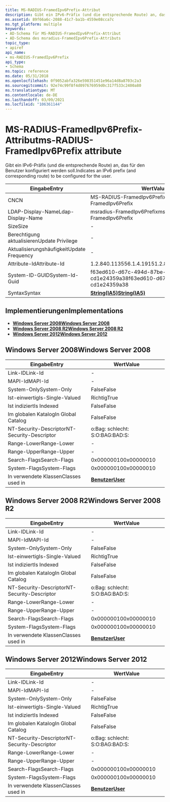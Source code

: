 ```yaml
---
title: MS-RADIUS-FramedIpv6Prefix-Attribut
description: Gibt ein IPv6-Präfix (und die entsprechende Route) an, das für den Benutzer konfiguriert werden soll. | MS-RADIUS-FramedIpv6Prefix-Attribut
ms.assetid: 89f66a6c-2088-41c7-ba1b-4559e08cca7c
ms.tgt_platform: multiple
keywords:
- AD-Schema für MS-RADIUS-FramedIpv6Prefix-Attribut
- AD-Schema des msradius-FramedIpv6Prefix-Attributs
topic_type:
- apiref
api_name:
- ms-RADIUS-FramedIpv6Prefix
api_type:
- Schema
ms.topic: reference
ms.date: 05/31/2018
ms.openlocfilehash: 0f9052abfa326e598351451e96a14d8a8703c2a3
ms.sourcegitcommit: 92e74c99f8f4d097676959d0c317f533c2400a80
ms.translationtype: MT
ms.contentlocale: de-DE
ms.lasthandoff: 03/09/2021
ms.locfileid: "106361144"
---
```

# <a name="ms-radius-framedipv6prefix-attribute"></a><span data-ttu-id="23cea-106">MS-RADIUS-FramedIpv6Prefix-Attribut</span><span class="sxs-lookup"><span data-stu-id="23cea-106">ms-RADIUS-FramedIpv6Prefix attribute</span></span>

<span data-ttu-id="23cea-107">Gibt ein IPv6-Präfix (und die entsprechende Route) an, das für den Benutzer konfiguriert werden soll.</span><span class="sxs-lookup"><span data-stu-id="23cea-107">Indicates an IPv6 prefix (and corresponding route) to be configured for the user.</span></span>



| <span data-ttu-id="23cea-108">Eingabe</span><span class="sxs-lookup"><span data-stu-id="23cea-108">Entry</span></span> | <span data-ttu-id="23cea-109">Wert</span><span class="sxs-lookup"><span data-stu-id="23cea-109">Value</span></span> |
|-------------------|--------------------------------------|
| <span data-ttu-id="23cea-110">CN</span><span class="sxs-lookup"><span data-stu-id="23cea-110">CN</span></span>                | <span data-ttu-id="23cea-111">MS-RADIUS-FramedIpv6Prefix</span><span class="sxs-lookup"><span data-stu-id="23cea-111">ms-RADIUS-FramedIpv6Prefix</span></span>           |
| <span data-ttu-id="23cea-112">LDAP-Display-Name</span><span class="sxs-lookup"><span data-stu-id="23cea-112">Ldap-Display-Name</span></span> | <span data-ttu-id="23cea-113">msradius-FramedIpv6Prefix</span><span class="sxs-lookup"><span data-stu-id="23cea-113">msRADIUS-FramedIpv6Prefix</span></span>            |
| <span data-ttu-id="23cea-114">Size</span><span class="sxs-lookup"><span data-stu-id="23cea-114">Size</span></span>              | \-                                   |
| <span data-ttu-id="23cea-115">Berechtigung aktualisieren</span><span class="sxs-lookup"><span data-stu-id="23cea-115">Update Privilege</span></span>  | \-                                   |
| <span data-ttu-id="23cea-116">Aktualisierungshäufigkeit</span><span class="sxs-lookup"><span data-stu-id="23cea-116">Update Frequency</span></span>  | \-                                   |
| <span data-ttu-id="23cea-117">Attribute-Id</span><span class="sxs-lookup"><span data-stu-id="23cea-117">Attribute-Id</span></span>      | <span data-ttu-id="23cea-118">1.2.840.113556.1.4.1915</span><span class="sxs-lookup"><span data-stu-id="23cea-118">1.2.840.113556.1.4.1915</span></span>              |
| <span data-ttu-id="23cea-119">System-ID-GUID</span><span class="sxs-lookup"><span data-stu-id="23cea-119">System-Id-Guid</span></span>    | <span data-ttu-id="23cea-120">f63ed610-d67c-494d-87be-cd1e24359a38</span><span class="sxs-lookup"><span data-stu-id="23cea-120">f63ed610-d67c-494d-87be-cd1e24359a38</span></span> |
| <span data-ttu-id="23cea-121">Syntax</span><span class="sxs-lookup"><span data-stu-id="23cea-121">Syntax</span></span>            | [<span data-ttu-id="23cea-122">**String(IA5)**</span><span class="sxs-lookup"><span data-stu-id="23cea-122">**String(IA5)**</span></span>](s-string-ia5.md)  |



## <a name="implementations"></a><span data-ttu-id="23cea-123">Implementierungen</span><span class="sxs-lookup"><span data-stu-id="23cea-123">Implementations</span></span>

-   [<span data-ttu-id="23cea-124">**Windows Server 2008**</span><span class="sxs-lookup"><span data-stu-id="23cea-124">**Windows Server 2008**</span></span>](#windows-server-2008)
-   [<span data-ttu-id="23cea-125">**Windows Server 2008 R2**</span><span class="sxs-lookup"><span data-stu-id="23cea-125">**Windows Server 2008 R2**</span></span>](#windows-server-2008-r2)
-   [<span data-ttu-id="23cea-126">**Windows Server 2012**</span><span class="sxs-lookup"><span data-stu-id="23cea-126">**Windows Server 2012**</span></span>](#windows-server-2012)

## <a name="windows-server-2008"></a><span data-ttu-id="23cea-127">Windows Server 2008</span><span class="sxs-lookup"><span data-stu-id="23cea-127">Windows Server 2008</span></span>



| <span data-ttu-id="23cea-128">Eingabe</span><span class="sxs-lookup"><span data-stu-id="23cea-128">Entry</span></span> | <span data-ttu-id="23cea-129">Wert</span><span class="sxs-lookup"><span data-stu-id="23cea-129">Value</span></span> |
|------------------------|-----------------------------------|
| <span data-ttu-id="23cea-130">Link-ID</span><span class="sxs-lookup"><span data-stu-id="23cea-130">Link-Id</span></span>                | \-                                |
| <span data-ttu-id="23cea-131">MAPI-Id</span><span class="sxs-lookup"><span data-stu-id="23cea-131">MAPI-Id</span></span>                | \-                                |
| <span data-ttu-id="23cea-132">System-Only</span><span class="sxs-lookup"><span data-stu-id="23cea-132">System-Only</span></span>            | <span data-ttu-id="23cea-133">False</span><span class="sxs-lookup"><span data-stu-id="23cea-133">False</span></span>                             |
| <span data-ttu-id="23cea-134">Ist-einwertig</span><span class="sxs-lookup"><span data-stu-id="23cea-134">Is-Single-Valued</span></span>       | <span data-ttu-id="23cea-135">Richtig</span><span class="sxs-lookup"><span data-stu-id="23cea-135">True</span></span>                              |
| <span data-ttu-id="23cea-136">Ist indiziert</span><span class="sxs-lookup"><span data-stu-id="23cea-136">Is Indexed</span></span>             | <span data-ttu-id="23cea-137">False</span><span class="sxs-lookup"><span data-stu-id="23cea-137">False</span></span>                             |
| <span data-ttu-id="23cea-138">Im globalen Katalog</span><span class="sxs-lookup"><span data-stu-id="23cea-138">In Global Catalog</span></span>      | <span data-ttu-id="23cea-139">False</span><span class="sxs-lookup"><span data-stu-id="23cea-139">False</span></span>                             |
| <span data-ttu-id="23cea-140">NT-Security-Descriptor</span><span class="sxs-lookup"><span data-stu-id="23cea-140">NT-Security-Descriptor</span></span> | <span data-ttu-id="23cea-141">o:Bag: schlecht: S:</span><span class="sxs-lookup"><span data-stu-id="23cea-141">O:BAG:BAD:S:</span></span>                      |
| <span data-ttu-id="23cea-142">Range-Lower</span><span class="sxs-lookup"><span data-stu-id="23cea-142">Range-Lower</span></span>            | \-                                |
| <span data-ttu-id="23cea-143">Range-Upper</span><span class="sxs-lookup"><span data-stu-id="23cea-143">Range-Upper</span></span>            | \-                                |
| <span data-ttu-id="23cea-144">Search-Flags</span><span class="sxs-lookup"><span data-stu-id="23cea-144">Search-Flags</span></span>           | <span data-ttu-id="23cea-145">0x00000010</span><span class="sxs-lookup"><span data-stu-id="23cea-145">0x00000010</span></span>                        |
| <span data-ttu-id="23cea-146">System-Flags</span><span class="sxs-lookup"><span data-stu-id="23cea-146">System-Flags</span></span>           | <span data-ttu-id="23cea-147">0x00000010</span><span class="sxs-lookup"><span data-stu-id="23cea-147">0x00000010</span></span>                        |
| <span data-ttu-id="23cea-148">In verwendete Klassen</span><span class="sxs-lookup"><span data-stu-id="23cea-148">Classes used in</span></span>        | [<span data-ttu-id="23cea-149">**Benutzer**</span><span class="sxs-lookup"><span data-stu-id="23cea-149">**User**</span></span>](c-user.md)<br/> |



## <a name="windows-server-2008-r2"></a><span data-ttu-id="23cea-150">Windows Server 2008 R2</span><span class="sxs-lookup"><span data-stu-id="23cea-150">Windows Server 2008 R2</span></span>



| <span data-ttu-id="23cea-151">Eingabe</span><span class="sxs-lookup"><span data-stu-id="23cea-151">Entry</span></span> | <span data-ttu-id="23cea-152">Wert</span><span class="sxs-lookup"><span data-stu-id="23cea-152">Value</span></span> |
|------------------------|-----------------------------------|
| <span data-ttu-id="23cea-153">Link-ID</span><span class="sxs-lookup"><span data-stu-id="23cea-153">Link-Id</span></span>                | \-                                |
| <span data-ttu-id="23cea-154">MAPI-Id</span><span class="sxs-lookup"><span data-stu-id="23cea-154">MAPI-Id</span></span>                | \-                                |
| <span data-ttu-id="23cea-155">System-Only</span><span class="sxs-lookup"><span data-stu-id="23cea-155">System-Only</span></span>            | <span data-ttu-id="23cea-156">False</span><span class="sxs-lookup"><span data-stu-id="23cea-156">False</span></span>                             |
| <span data-ttu-id="23cea-157">Ist-einwertig</span><span class="sxs-lookup"><span data-stu-id="23cea-157">Is-Single-Valued</span></span>       | <span data-ttu-id="23cea-158">Richtig</span><span class="sxs-lookup"><span data-stu-id="23cea-158">True</span></span>                              |
| <span data-ttu-id="23cea-159">Ist indiziert</span><span class="sxs-lookup"><span data-stu-id="23cea-159">Is Indexed</span></span>             | <span data-ttu-id="23cea-160">False</span><span class="sxs-lookup"><span data-stu-id="23cea-160">False</span></span>                             |
| <span data-ttu-id="23cea-161">Im globalen Katalog</span><span class="sxs-lookup"><span data-stu-id="23cea-161">In Global Catalog</span></span>      | <span data-ttu-id="23cea-162">False</span><span class="sxs-lookup"><span data-stu-id="23cea-162">False</span></span>                             |
| <span data-ttu-id="23cea-163">NT-Security-Descriptor</span><span class="sxs-lookup"><span data-stu-id="23cea-163">NT-Security-Descriptor</span></span> | <span data-ttu-id="23cea-164">o:Bag: schlecht: S:</span><span class="sxs-lookup"><span data-stu-id="23cea-164">O:BAG:BAD:S:</span></span>                      |
| <span data-ttu-id="23cea-165">Range-Lower</span><span class="sxs-lookup"><span data-stu-id="23cea-165">Range-Lower</span></span>            | \-                                |
| <span data-ttu-id="23cea-166">Range-Upper</span><span class="sxs-lookup"><span data-stu-id="23cea-166">Range-Upper</span></span>            | \-                                |
| <span data-ttu-id="23cea-167">Search-Flags</span><span class="sxs-lookup"><span data-stu-id="23cea-167">Search-Flags</span></span>           | <span data-ttu-id="23cea-168">0x00000010</span><span class="sxs-lookup"><span data-stu-id="23cea-168">0x00000010</span></span>                        |
| <span data-ttu-id="23cea-169">System-Flags</span><span class="sxs-lookup"><span data-stu-id="23cea-169">System-Flags</span></span>           | <span data-ttu-id="23cea-170">0x00000010</span><span class="sxs-lookup"><span data-stu-id="23cea-170">0x00000010</span></span>                        |
| <span data-ttu-id="23cea-171">In verwendete Klassen</span><span class="sxs-lookup"><span data-stu-id="23cea-171">Classes used in</span></span>        | [<span data-ttu-id="23cea-172">**Benutzer**</span><span class="sxs-lookup"><span data-stu-id="23cea-172">**User**</span></span>](c-user.md)<br/> |



## <a name="windows-server-2012"></a><span data-ttu-id="23cea-173">Windows Server 2012</span><span class="sxs-lookup"><span data-stu-id="23cea-173">Windows Server 2012</span></span>



| <span data-ttu-id="23cea-174">Eingabe</span><span class="sxs-lookup"><span data-stu-id="23cea-174">Entry</span></span> | <span data-ttu-id="23cea-175">Wert</span><span class="sxs-lookup"><span data-stu-id="23cea-175">Value</span></span> |
|------------------------|-----------------------------------|
| <span data-ttu-id="23cea-176">Link-ID</span><span class="sxs-lookup"><span data-stu-id="23cea-176">Link-Id</span></span>                | \-                                |
| <span data-ttu-id="23cea-177">MAPI-Id</span><span class="sxs-lookup"><span data-stu-id="23cea-177">MAPI-Id</span></span>                | \-                                |
| <span data-ttu-id="23cea-178">System-Only</span><span class="sxs-lookup"><span data-stu-id="23cea-178">System-Only</span></span>            | <span data-ttu-id="23cea-179">False</span><span class="sxs-lookup"><span data-stu-id="23cea-179">False</span></span>                             |
| <span data-ttu-id="23cea-180">Ist-einwertig</span><span class="sxs-lookup"><span data-stu-id="23cea-180">Is-Single-Valued</span></span>       | <span data-ttu-id="23cea-181">Richtig</span><span class="sxs-lookup"><span data-stu-id="23cea-181">True</span></span>                              |
| <span data-ttu-id="23cea-182">Ist indiziert</span><span class="sxs-lookup"><span data-stu-id="23cea-182">Is Indexed</span></span>             | <span data-ttu-id="23cea-183">False</span><span class="sxs-lookup"><span data-stu-id="23cea-183">False</span></span>                             |
| <span data-ttu-id="23cea-184">Im globalen Katalog</span><span class="sxs-lookup"><span data-stu-id="23cea-184">In Global Catalog</span></span>      | <span data-ttu-id="23cea-185">False</span><span class="sxs-lookup"><span data-stu-id="23cea-185">False</span></span>                             |
| <span data-ttu-id="23cea-186">NT-Security-Descriptor</span><span class="sxs-lookup"><span data-stu-id="23cea-186">NT-Security-Descriptor</span></span> | <span data-ttu-id="23cea-187">o:Bag: schlecht: S:</span><span class="sxs-lookup"><span data-stu-id="23cea-187">O:BAG:BAD:S:</span></span>                      |
| <span data-ttu-id="23cea-188">Range-Lower</span><span class="sxs-lookup"><span data-stu-id="23cea-188">Range-Lower</span></span>            | \-                                |
| <span data-ttu-id="23cea-189">Range-Upper</span><span class="sxs-lookup"><span data-stu-id="23cea-189">Range-Upper</span></span>            | \-                                |
| <span data-ttu-id="23cea-190">Search-Flags</span><span class="sxs-lookup"><span data-stu-id="23cea-190">Search-Flags</span></span>           | <span data-ttu-id="23cea-191">0x00000010</span><span class="sxs-lookup"><span data-stu-id="23cea-191">0x00000010</span></span>                        |
| <span data-ttu-id="23cea-192">System-Flags</span><span class="sxs-lookup"><span data-stu-id="23cea-192">System-Flags</span></span>           | <span data-ttu-id="23cea-193">0x00000010</span><span class="sxs-lookup"><span data-stu-id="23cea-193">0x00000010</span></span>                        |
| <span data-ttu-id="23cea-194">In verwendete Klassen</span><span class="sxs-lookup"><span data-stu-id="23cea-194">Classes used in</span></span>        | [<span data-ttu-id="23cea-195">**Benutzer**</span><span class="sxs-lookup"><span data-stu-id="23cea-195">**User**</span></span>](c-user.md)<br/> |



 

 





